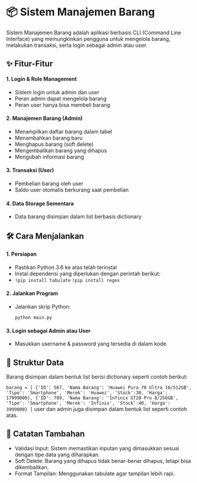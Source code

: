 # 📦 Sistem Manajemen Barang
Sistem Manajemen Barang adalah aplikasi berbasis CLI (Command Line Interface) yang memungkinkan pengguna untuk mengelola barang, melakukan transaksi, serta login sebagai admin atau user.
## ✨ Fitur-Fitur
#### 1. Login & Role Management
- Sistem login untuk admin dan user
- Peran admin dapat mengelola barang
- Peran user hanya bisa membeli barang
#### 2. Manajemen Barang (Admin)
- Menampilkan daftar barang dalam tabel
- Menambahkan barang baru
- Menghapus barang (soft delete)
- Mengembalikan barang yang dihapus
- Mengubah informasi barang
#### 3. Transaksi (User)
- Pembelian barang oleh user
- Saldo user otomatis berkurang saat pembelian
#### 4. Data Storage Sementara
- Data barang disimpan dalam list berbasis dictionary

## 🛠️ Cara Menjalankan
#### 1. Persiapan
- Pastikan Python 3.6 ke atas telah terinstal
- Instal dependensi yang diperlukan dengan perintah berikut:
- 
  `!pip install tabulate`
  `!pip install regex` 
#### 2. Jalankan Program
- Jalankan skrip Python:
  
  `python main.py`
#### 3. Login sebagai Admin atau User
- Masukkan username & password yang tersedia di dalam kode

## 📂 Struktur Data
Barang disimpan dalam bentuk list berisi dictionary seperti contoh berikut:

`barang = [
    {'ID': 567, 'Nama Barang': 'Huawei Pura 70 Ultra 16/512GB', 'Tipe': 'Smartphone', 'Merek': 'Huawei', 'Stock':30, 'Harga': 17999000},
    {'ID': 789, 'Nama Barang': 'Infinix GT20 Pro 8/256GB', 'Tipe': 'Smartphone', 'Merek': 'Infinix', 'Stock':40, 'Harga': 3999000}
]`
user dan admin juga disimpan dalam bentuk list seperti contoh atas. 

## 🔑 Catatan Tambahan
- Validasi Input: Sistem memastikan inputan yang dimasukkan sesuai dengan tipe data yang diharapkan.
- Soft Delete: Barang yang dihapus tidak benar-benar dihapus, tetapi bisa dikembalikan.
- Format Tampilan: Menggunakan tabulate agar tampilan lebih rapi.
